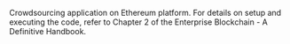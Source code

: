 Crowdsourcing application on Ethereum platform. For details on setup and executing the code, 
refer to Chapter 2 of the Enterprise Blockchain - A Definitive Handbook.
 
